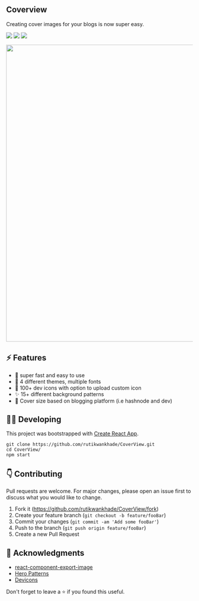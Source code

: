 ## Coverview

Creating cover images for your blogs is now super easy.

<p>
<a href="https://github.com/rutikwankhade/CoverView"><img src="https://img.shields.io/github/stars/rutikwankhade/CoverView.svg?style=social&label=Star"></a>
<a href="https://github.com/rutikwankhade/CoverView"><img src="https://badges.frapsoft.com/os/v1/open-source.svg?v=103"></a>
<a href="https://lbesson.mit-license.org"><img src="https://img.shields.io/badge/License-MIT-blue.svg"></a>

</p>

<img src="https://user-images.githubusercontent.com/47467468/175771056-bf7fa9a0-801b-4887-80b5-169735923d64.png" height="auto" width="800px" margin="20px">

## ⚡ Features

- 🚀 super fast and easy to use
- 🌈 4 different themes, multiple fonts
- 🌠 100+ dev icons with option to upload custom icon
- ✨ 15+ different background patterns
- 💾 Cover size based on blogging platform (i.e hashnode and dev)

## 👩‍💻 Developing

This project was bootstrapped with [Create React App](https://github.com/facebook/create-react-app).

```shell
git clone https://github.com/rutikwankhade/CoverView.git
cd CoverView/
npm start
```

## 👇 Contributing

Pull requests are welcome. For major changes, please open an issue first to discuss what you would like to change.

1. Fork it (<https://github.com/rutikwankhade/CoverView/fork>)
2. Create your feature branch (`git checkout -b feature/fooBar`)
3. Commit your changes (`git commit -am 'Add some fooBar'`)
4. Push to the branch (`git push origin feature/fooBar`)
5. Create a new Pull Request

## 🙏 Acknowledgments

- [react-component-export-image](https://www.npmjs.com/package/react-component-export-image)
- [Hero Patterns](https://www.heropatterns.com/)
- [Devicons](https://github.com/devicons/devicon)

Don't forget to leave a ⭐ if you found this useful.
